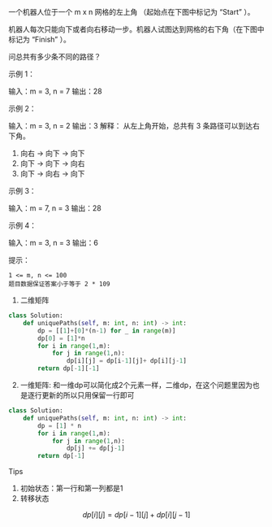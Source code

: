 一个机器人位于一个 m x n 网格的左上角 （起始点在下图中标记为 “Start” ）。

机器人每次只能向下或者向右移动一步。机器人试图达到网格的右下角（在下图中标记为 “Finish” ）。

问总共有多少条不同的路径？

 

示例 1：

输入：m = 3, n = 7
输出：28

示例 2：

输入：m = 3, n = 2
输出：3
解释：
从左上角开始，总共有 3 条路径可以到达右下角。
1. 向右 -> 向下 -> 向下
2. 向下 -> 向下 -> 向右
3. 向下 -> 向右 -> 向下

示例 3：

输入：m = 7, n = 3
输出：28

示例 4：

输入：m = 3, n = 3
输出：6

 

提示：

    1 <= m, n <= 100
    题目数据保证答案小于等于 2 * 109



1. 二维矩阵

```python
class Solution:
    def uniquePaths(self, m: int, n: int) -> int:
        dp = [[1]+[0]*(n-1) for _ in range(m)]
        dp[0] = [1]*n
        for i in range(1,m):
            for j in range(1,n):
                dp[i][j] = dp[i-1][j]+ dp[i][j-1]
        return dp[-1][-1]
```



2. 一维矩阵: 和一维dp可以简化成2个元素一样，二维dp，在这个问题里因为也是逐行更新的所以只用保留一行即可

```python
class Solution:
    def uniquePaths(self, m: int, n: int) -> int:
        dp = [1] * n 
        for i in range(1,m):
            for j in range(1,n):
                dp[j] += dp[j-1]
        return dp[-1]
```



Tips

1. 初始状态：第一行和第一列都是1 
2. 转移状态

$$
dp[i][j] = dp[i-1][j] + dp[i][j-1]
$$

